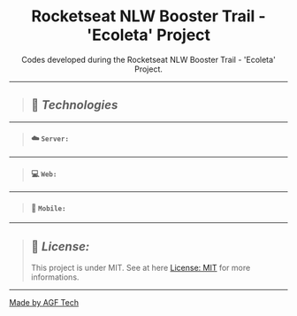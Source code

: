 <h1 align="center">
Rocketseat NLW Booster Trail - 'Ecoleta' Project
</h1>
<p align="center">Codes developed during the Rocketseat NLW Booster Trail - 'Ecoleta' Project.</p>

* * *

> ## 🚀 ***Technologies***

* * *

> #### ☁️ `Server:`

* * *

> #### 💻 `Web:`

* * *

> #### 📱 `Mobile:`

* * *

> ## 📝 ***License:***
>
> This project is under MIT. See at here [License: MIT](https://opensource.org/licenses/MIT) for more informations.

* * *

[Made by AGF Tech](https://github.com/agftech)
